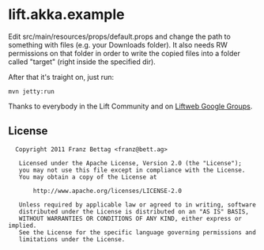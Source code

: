 lift.akka.example
=======

Edit src/main/resources/props/default.props and change the path to something with files (e.g. your Downloads folder). It also needs RW permissions on that folder in order to write the copied files into a folder called "target" (right inside the specified dir).

After that it's traight on, just run:

```
mvn jetty:run
```

Thanks to everybody in the Lift Community and on [Liftweb Google Groups](http://groups.google.com/group/liftweb).


## License

```
  Copyright 2011 Franz Bettag <franz@bett.ag>

   Licensed under the Apache License, Version 2.0 (the "License");
   you may not use this file except in compliance with the License.
   You may obtain a copy of the License at

       http://www.apache.org/licenses/LICENSE-2.0

   Unless required by applicable law or agreed to in writing, software
   distributed under the License is distributed on an "AS IS" BASIS,
   WITHOUT WARRANTIES OR CONDITIONS OF ANY KIND, either express or implied.
   See the License for the specific language governing permissions and
   limitations under the License.

```

